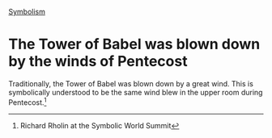 [Symbolism](Symbolism.md)

# The Tower of Babel was blown down by the winds of Pentecost

Traditionally, the Tower of Babel was blown down by a great wind. This is symbolically understood to be the same wind blew in the upper room during Pentecost.[^1]

[^1]: Richard Rholin at the Symbolic World Summit
